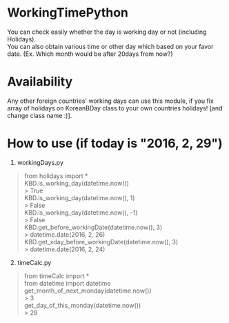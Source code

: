 # WorkingTimePython
You can check easily whether the day is working day or not (including Holidays).   
You can also obtain various time or other day which based on your favor date. (Ex. Which month would be after 20days from now?)

# Availability
Any other foreign countries' working days can use this module, if you fix array of holidays on KoreanBDay class to your own countries holidays! [and change class name :)].

# How to use (if today is "2016, 2, 29")
1. workingDays.py
> from holidays import *  
KBD.is_working_day(datetime.now())  
\> True  
KBD.is_working_day(datetime.now(), 1)  
\> False  
KBD.is_working_day(datetime.now(), -1)  
\> False  
KBD.get_before_workingDate(datetime.now(), 3)  
\> datetime.date(2016, 2, 26)
KBD.get_xday_before_workingDate(datetime.now(), 3)  
\> datetime.date(2016, 2, 24)  


2. timeCalc.py
> from timeCalc import *  
from datetime import datetime  
get_month_of_next_monday(datetime.now())  
\> 3  
get_day_of_this_monday(datetime.now())  
\> 29  
